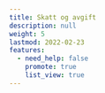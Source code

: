 ```yaml
---
title: Skatt og avgift
description: null
weight: 5
lastmod: 2022-02-23
features:
  - need_help: false
    promote: true
    list_view: true
---
```

